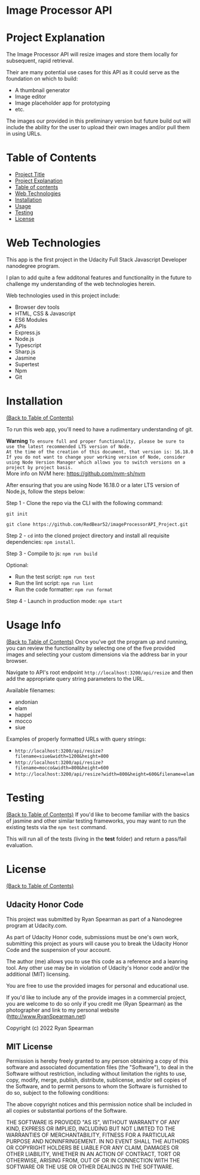 # Image Processor API

# Project Explanation

The Image Processor API will resize images and store them locally for subsequent, rapid retrieval.

Their are many potential use cases for this API as it could serve as the foundation on which to build:

-   A thumbnail generator
-   Image editor
-   Image placeholder app for prototyping
-   etc.

The images our provided in this preliminary version but future build out will include the ability for the user to upload their own images and/or pull them in using URLs.

# Table of Contents

-   [Project Title](#image-processor-api-)
-   [Project Explanation](#project-explanation)
-   [Table of contents](#table-of-contents)
-   [Web Technologies](#web-technologies)
-   [Installation](#installation)
-   [Usage](#usage)
-   [Testing](#testing)
-   [License](#license)

# Web Technologies

This app is the first project in the Udacity Full Stack Javascript Developer nanodegree program.

I plan to add quite a few additonal features and functionality in the future to challenge my understanding of the web technologies herein.

Web technologies used in this project include:

-   Browser dev tools
-   HTML, CSS & Javascript
-   ES6 Modules
-   APIs
-   Express.js
-   Node.js
-   Typescript
-   Sharp.js
-   Jasmine
-   Supertest
-   Npm
-   Git

# Installation

[(Back to Table of Contents)](#table-of-contents)

To run this web app, you'll need to have a rudimentary understanding of git.

**Warning**
`To ensure full and proper functionality, please be sure to use the latest recommended LTS version of Node.`  
`At the time of the creation of this document, that version is: 16.18.0 `  
`If you do not want to change your working version of Node, consider using Node Version Manager which allows you to switch versions on a project by project basis.`  
More info on NVM here: https://github.com/nvm-sh/nvm

After ensuring that you are using Node 16.18.0 or a later LTS version of Node.js, follow the steps below:

Step 1 - Clone the repo via the CLI with the following command:

`git init`

`git clone https://github.com/RedBear52/imageProcessorAPI_Project.git`

Step 2 - `cd` into the cloned project directory and install all requisite dependencies: `npm install`.

Step 3 - Compile to js: `npm run build`

Optional:

-   Run the test script: `npm run test`
-   Run the lint script: `npm run lint`
-   Run the code formatter: `npm run format`

Step 4 - Launch in production mode: `npm start`

# Usage Info

[(Back to Table of Contents)](#table-of-contents)
Once you've got the program up and running, you can review the functionality by selectng one of the five provided images and selecting your custom dimensions via the address bar in your browser.

Navigate to API's root endpoint `http://localhost:3200/api/resize` and then add the appropriate query string parameters to the URL.

Available filenames:

-   andonian
-   elam
-   happel
-   mocco
-   siue

Examples of properly formatted URLs with query strings:

-   `http://localhost:3200/api/resize?filename=siue&width=1200&height=800`
-   `http://localhost:3200/api/resize?filename=mocco&width=800&height=600`
-   `http://localhost:3200/api/resize?width=800&height=600&filename=elam`

# Testing

[(Back to Table of Contents)](#table-of-contents)
If you'd like to become familiar with the basics of jasmine and other similar testing frameworks, you may want to run the existing tests via the `npm test` command.

This will run all of the tests (living in the **test** folder) and return a pass/fail evaluation.

# License

[(Back to Table of Contents)](#table-of-contents)

## Udacity Honor Code

This project was submitted by Ryan Spearman as part of a Nanodegree program at Udacity.com.

As part of Udacity Honor code, submissions must be one's own work,
submitting this project as yours will cause you to break the Udacity Honor Code
and the suspension of your account.

The author (me) allows you to use this code as a reference and a leanring tool. Any other use may be in violation of Udacity's Honor code and/or the additional (MIT) licensing.

You are free to use the provided images for personal and educational use.

If you'd like to include any of the provide images in a commercial project, you are welcome to do so only if you credit me (Ryan Spearman) as the photographer and link to my personal website (http://www.RyanSpearman.net)

Copyright (c) 2022 Ryan Spearman

## MIT License

Permission is hereby freely granted to any person obtaining a copy
of this software and associated documentation files (the "Software"), to deal
in the Software without restriction, including without limitation the rights
to use, copy, modify, merge, publish, distribute, sublicense, and/or sell
copies of the Software, and to permit persons to whom the Software is
furnished to do so, subject to the following conditions:

The above copyright notices and this permission notice shall be included in all
copies or substantial portions of the Software.

THE SOFTWARE IS PROVIDED "AS IS", WITHOUT WARRANTY OF ANY KIND, EXPRESS OR
IMPLIED, INCLUDING BUT NOT LIMITED TO THE WARRANTIES OF MERCHANTABILITY,
FITNESS FOR A PARTICULAR PURPOSE AND NONINFRINGEMENT. IN NO EVENT SHALL THE
AUTHORS OR COPYRIGHT HOLDERS BE LIABLE FOR ANY CLAIM, DAMAGES OR OTHER
LIABILITY, WHETHER IN AN ACTION OF CONTRACT, TORT OR OTHERWISE, ARISING FROM,
OUT OF OR IN CONNECTION WITH THE SOFTWARE OR THE USE OR OTHER DEALINGS IN THE
SOFTWARE.
